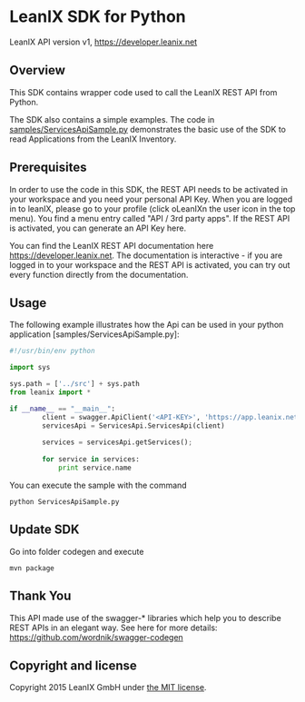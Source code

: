 LeanIX SDK for Python
==================

LeanIX API version v1, https://developer.leanix.net

Overview
--------
This SDK contains wrapper code used to call the LeanIX REST API from Python.

The SDK also contains a simple examples. The code in [samples/ServicesApiSample.py](samples/ServicesApiSample.py) demonstrates the basic use of the SDK to read Applications from the LeanIX Inventory.

Prerequisites
-------------

In order to use the code in this SDK, the REST API needs to be activated in your workspace and you need your personal API Key. When you are logged in to leanIX, please go to your profile (click oLeanIXn the user icon in the top menu). You find a menu entry called "API / 3rd party apps". If the REST API is activated, you can generate an API Key here.

You can find the LeanIX REST API documentation here https://developer.leanix.net. The documentation is interactive - if you are logged in to your workspace and the REST API is activated, you can try out every function directly from the documentation.

Usage
-----
The following example illustrates how the Api can be used in your python application [samples/ServicesApiSample.py]:
```python
#!/usr/bin/env python

import sys

sys.path = ['../src'] + sys.path
from leanix import *

if __name__ == "__main__":
		client = swagger.ApiClient('<API-KEY>', 'https://app.leanix.net/<WORKSPACE>/api/v1')
		servicesApi = ServicesApi.ServicesApi(client)
		
		services = servicesApi.getServices();
		
		for service in services:
			print service.name
```

You can execute the sample with the command

```shell
python ServicesApiSample.py
```

Update SDK
----------
Go into folder codegen and execute
```shell
mvn package
```

Thank You
---------
This API made use of the swagger-* libraries which help you to describe REST APIs in an elegant way. See here for more details: https://github.com/wordnik/swagger-codegen

Copyright and license
------------------------
Copyright 2015 LeanIX GmbH under [the MIT license](LICENSE).
